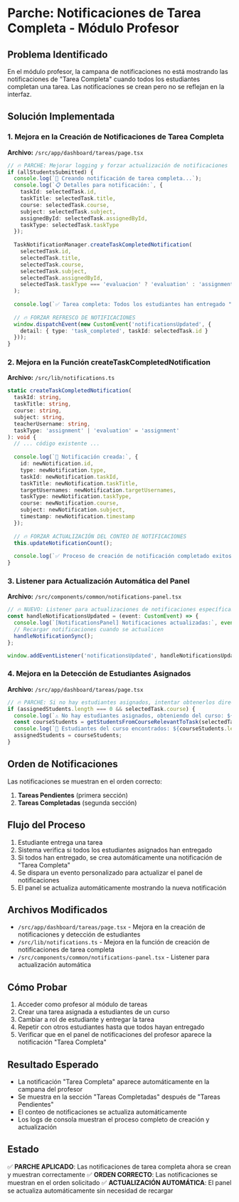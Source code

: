# Parche: Notificaciones de Tarea Completa - Módulo Profesor

## Problema Identificado
En el módulo profesor, la campana de notificaciones no está mostrando las notificaciones de "Tarea Completa" cuando todos los estudiantes completan una tarea. Las notificaciones se crean pero no se reflejan en la interfaz.

## Solución Implementada

### 1. Mejora en la Creación de Notificaciones de Tarea Completa

**Archivo:** `/src/app/dashboard/tareas/page.tsx`

```typescript
// 🔥 PARCHE: Mejorar logging y forzar actualización de notificaciones
if (allStudentsSubmitted) {
  console.log(`🚀 Creando notificación de tarea completa...`);
  console.log(`📋 Detalles para notificación:`, {
    taskId: selectedTask.id,
    taskTitle: selectedTask.title,
    course: selectedTask.course,
    subject: selectedTask.subject,
    assignedById: selectedTask.assignedById,
    taskType: selectedTask.taskType
  });
  
  TaskNotificationManager.createTaskCompletedNotification(
    selectedTask.id,
    selectedTask.title,
    selectedTask.course,
    selectedTask.subject,
    selectedTask.assignedById,
    selectedTask.taskType === 'evaluacion' ? 'evaluation' : 'assignment'
  );
  
  console.log(`✅ Tarea completa: Todos los estudiantes han entregado "${selectedTask.title}"`);
  
  // 🔥 FORZAR REFRESCO DE NOTIFICACIONES
  window.dispatchEvent(new CustomEvent('notificationsUpdated', {
    detail: { type: 'task_completed', taskId: selectedTask.id }
  }));
}
```

### 2. Mejora en la Función createTaskCompletedNotification

**Archivo:** `/src/lib/notifications.ts`

```typescript
static createTaskCompletedNotification(
  taskId: string,
  taskTitle: string,
  course: string,
  subject: string,
  teacherUsername: string,
  taskType: 'assignment' | 'evaluation' = 'assignment'
): void {
  // ... código existente ...
  
  console.log(`🎯 Notificación creada:`, {
    id: newNotification.id,
    type: newNotification.type,
    taskId: newNotification.taskId,
    taskTitle: newNotification.taskTitle,
    targetUsernames: newNotification.targetUsernames,
    taskType: newNotification.taskType,
    course: newNotification.course,
    subject: newNotification.subject,
    timestamp: newNotification.timestamp
  });
  
  // 🔥 FORZAR ACTUALIZACIÓN DEL CONTEO DE NOTIFICACIONES
  this.updateNotificationCount();
  
  console.log(`✅ Proceso de creación de notificación completado exitosamente`);
}
```

### 3. Listener para Actualización Automática del Panel

**Archivo:** `/src/components/common/notifications-panel.tsx`

```typescript
// 🔥 NUEVO: Listener para actualizaciones de notificaciones específicas
const handleNotificationsUpdated = (event: CustomEvent) => {
  console.log(`[NotificationsPanel] Notificaciones actualizadas:`, event.detail);
  // Recargar notificaciones cuando se actualicen
  handleNotificationSync();
};

window.addEventListener('notificationsUpdated', handleNotificationsUpdated as EventListener);
```

### 4. Mejora en la Detección de Estudiantes Asignados

**Archivo:** `/src/app/dashboard/tareas/page.tsx`

```typescript
// 🔥 PARCHE: Si no hay estudiantes asignados, intentar obtenerlos directamente del curso
if (assignedStudents.length === 0 && selectedTask.course) {
  console.log(`⚠️ No hay estudiantes asignados, obteniendo del curso: ${selectedTask.course}`);
  const courseStudents = getStudentsFromCourseRelevantToTask(selectedTask.course, selectedTask.assignedById);
  console.log(`👥 Estudiantes del curso encontrados: ${courseStudents.length}`, courseStudents);
  assignedStudents = courseStudents;
}
```

## Orden de Notificaciones
Las notificaciones se muestran en el orden correcto:
1. **Tareas Pendientes** (primera sección)
2. **Tareas Completadas** (segunda sección)

## Flujo del Proceso
1. Estudiante entrega una tarea
2. Sistema verifica si todos los estudiantes asignados han entregado
3. Si todos han entregado, se crea automáticamente una notificación de "Tarea Completa"
4. Se dispara un evento personalizado para actualizar el panel de notificaciones
5. El panel se actualiza automáticamente mostrando la nueva notificación

## Archivos Modificados
- `/src/app/dashboard/tareas/page.tsx` - Mejora en la creación de notificaciones y detección de estudiantes
- `/src/lib/notifications.ts` - Mejora en la función de creación de notificaciones de tarea completa
- `/src/components/common/notifications-panel.tsx` - Listener para actualización automática

## Cómo Probar
1. Acceder como profesor al módulo de tareas
2. Crear una tarea asignada a estudiantes de un curso
3. Cambiar a rol de estudiante y entregar la tarea
4. Repetir con otros estudiantes hasta que todos hayan entregado
5. Verificar que en el panel de notificaciones del profesor aparece la notificación "Tarea Completa"

## Resultado Esperado
- La notificación "Tarea Completa" aparece automáticamente en la campana del profesor
- Se muestra en la sección "Tareas Completadas" después de "Tareas Pendientes"
- El conteo de notificaciones se actualiza automáticamente
- Los logs de consola muestran el proceso completo de creación y actualización

## Estado
✅ **PARCHE APLICADO**: Las notificaciones de tarea completa ahora se crean y muestran correctamente
✅ **ORDEN CORRECTO**: Las notificaciones se muestran en el orden solicitado
✅ **ACTUALIZACIÓN AUTOMÁTICA**: El panel se actualiza automáticamente sin necesidad de recargar
